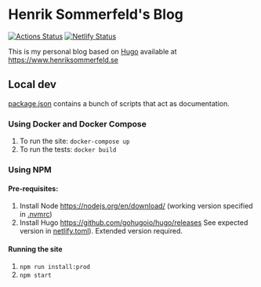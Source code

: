# Henrik Sommerfeld's Blog

[![Actions Status](https://github.com/henriksommerfeld/blog-hugo/actions/workflows/master-push.yml/badge.svg)](https://github.com/henriksommerfeld/blog-hugo/actions/workflows/master-push.yml) [![Netlify Status](https://api.netlify.com/api/v1/badges/beaa24ab-5442-45fd-a3bd-5050a70f22e5/deploy-status)](https://app.netlify.com/sites/henriksommerfeld/deploys) 

This is my personal blog based on [Hugo][1] available at <https://www.henriksommerfeld.se>

## Local dev

[package.json](./package.json) contains a bunch of scripts that act as documentation.

### Using Docker and Docker Compose
1. To run the site: `docker-compose up`
2. To run the tests: `docker build`

### Using NPM

#### Pre-requisites:
1. Install Node https://nodejs.org/en/download/ (working version specified in [.nvmrc](./.nvmrc))
2. Install Hugo https://github.com/gohugoio/hugo/releases See expected version in [netlify.toml](./netlify.toml)). Extended version required.

#### Running the site
1. `npm run install:prod`
2. `npm start`

[1]: http://gohugo.io/
